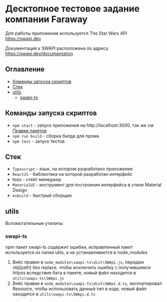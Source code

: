 # Десктопное тестовое задание компании Faraway

Для работы приложения используется The Star Wars API https://swapi.dev

Документация к SWAPI расположена по адресу https://swapi.dev/documentation

## Оглавление

- [Команды запуска скриптов](#Команды-запуска-скриптов)
- [Стек](#Стек)
- [utils](#utils)
  - [swapi-ts](#swapi-ts)

## Команды запуска скриптов

- `npm start` - запуск приложения на http://localhost:3000, так же см [Правки пакетов](#Правки-пакетов)
- `npm run build` - сборка билда для прома
- `npm test` - запуск тестов

## Стек

- `Typescript` - язык, на котором разработано приложение
- `ReactJS` - библиотека на которой разработан интерфейс
- `MobX` - стейт менеджер
- `MaterialUI` - инструмент для построения интерфейса в стиле Material Design
- `esbuild` - быстрый сборщик

## utils

Вспомогательные утилиты

### swapi-ts

npm пакет swapi-ts содержит ошибки, исправленный пакет используется из папки utils, а не устанавливается в node_modules

1. Внёс правки в `node_modules\swapi-ts\dist\SWApi.js`, передаю obj[path] без replace, чтобы исключить ошибку с получившимся httpss вследствие бага в пакете, новый файл находится в `utils\swapi-ts\SWApi.js`
2. Внёс правки в `node_modules\swapi-ts\dist\SWApi.d.ts`, экспортировал Resource, чтобы использовать данный тип в коде, новый файл находится в `utils\swapi-ts\SWApi.d.ts`
